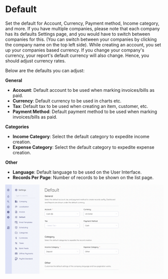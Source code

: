Default
=========

Set the default for Account, Currency, Payment method, Income category, and more. If you have multiple companies, please note that each company has its defaults Settings page, and you would have to switch between companies for this. (You can switch between your companies by clicking the company name on the top left side). 
While creating an account, you set up your companies based currency. If you change your company's currency, your report's default currency will also change. Hence, you should adjust currency rates.

Below are the defaults you can adjust:

**General**

- **Account**: Default account to be used when marking invoices/bills as paid.
- **Currency**: Default currency to be used in charts etc.
- **Tax**: Default tax to be used when creating an item, customer, etc.
- **Payment Method**: Default payment method to be used when marking invoices/bills as paid.

**Categories**

- **Income Category**: Select the default category to expedite income creation.
- **Expense Category**: Select the default category to expedite expense creation.

**Other**

- **Language**: Default language to be used on the User Interface.
- **Records Per Page**: Number of records to be shown on the list page.

![Default settings](_images/default-settings.png)